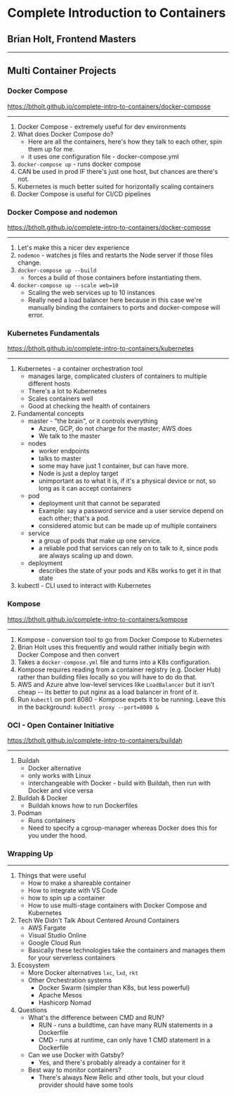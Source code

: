 # Complete Introduction to Containers
## Brian Holt, Frontend Masters
---

## Multi Container Projects

### Docker Compose
https://btholt.github.io/complete-intro-to-containers/docker-compose
___

1. Docker Compose - extremely useful for dev environments
2. What does Docker Compose do?
    * Here are all the containers, here's how they talk to each other, spin them up for me.
    * it uses one configuration file - docker-compose.yml
3. `docker-compose up` - runs docker compose
4. CAN be used in prod IF there's just one host, but chances are there's not.
5. Kubernetes is much better suited for horizontally scaling containers
6. Docker Compose is useful for CI/CD pipelines 



### Docker Compose and nodemon
https://btholt.github.io/complete-intro-to-containers/docker-compose
___

1. Let's make this a nicer dev experience
2. `nodemon` - watches js files and restarts the Node server if those files change.
3. `docker-compose up --build`
    * forces a build of those containers before instantiating them.
4. `docker-compose up --scale web=10`
    * Scaling the web services up to 10 instances
    * Really need a load balancer here because in this case we're manually binding the containers to ports and docker-compose will error.

### Kubernetes Fundamentals
https://btholt.github.io/complete-intro-to-containers/kubernetes
___
1. Kubernetes - a container orchestration tool
    * manages large, complicated clusters of containers to multiple different hosts
    * There's a lot to Kubernetes
    * Scales containers well
    * Good at checking the health of containers
2. Fundamental concepts
    * master - "the brain", or it controls everything
        * Azure, GCP, do not charge for the master; AWS does
        * We talk to the master
    * nodes
        * worker endpoints
        * talks to master
        * some may have just 1 container, but can have more.
        * Node is just a deploy target
        * unimportant as to what it is, if it's a physical device or not, so long as it can accept containers
    * pod 
        * deployment unit that cannot be separated
        * Example: say a password service and a user service depend on each other; that's a pod.
        * considered atomic but can be made up of multiple containers
    * service
        * a group of pods that make up one service.
        * a reliable pod that services can rely on to talk to it, since pods are always scaling up and down.
    * deployment
        * describes the state of your pods and K8s works to get it in that state
3. kubectl - CLI used to interact with Kubernetes

### Kompose
https://btholt.github.io/complete-intro-to-containers/kompose
___

1. Kompose - conversion tool to go from Docker Compose to Kubernetes
2. Brian Holt uses this frequently and would rather initially begin with Docker Compose and then convert
3. Takes a `docker-compose.yml` file and turns into a K8s configuration.
4. Kompose requires reading from a container registry (e.g. Docker Hub) rather than building files locally so you will have to do do that.
5. AWS and Azure ahve low-level services like `LoadBalancer` but it isn't cheap -- its better to put nginx as a load balancer in front of it.
6. Run `kubectl` on port 8080 - Kompose expets it to be running. Leave this in the background:
    `kubectl proxy --port=8080 &`


### OCI - Open Container Initiative
https://btholt.github.io/complete-intro-to-containers/buildah
___

1. Buildah
    * Docker alternative
    * only works with Linux
    * interchangeable with Docker - build with Buildah, then run with Docker and vice versa
2. Buildah & Docker
    * Buildah knows how to run Dockerfiles
3. Podman
    * Runs containers
    * Need to specify a cgroup-manager whereas Docker does this for you under the hood.

### Wrapping Up
___

1. Things that were useful
    * How to make a shareable container
    * How to integrate with VS Code
    * how to spin up a container
    * How to use multi-stage containers with Docker Compose and Kubernetes
2. Tech We Didn't Talk About Centered Around Containers
    * AWS Fargate
    * Visual Studio Online
    * Google Cloud Run
    * Basically these technologies take the containers and manages them for your serverless containers
3. Ecosystem
    * More Docker alternatives
        `lxc`, `lxd`, `rkt`
    * Other Orchestration systems
        * Docker Swarm (simpler than K8s, but less powerful)
        * Apache Mesos
        * Hashicorp Nomad
4. Questions
    * What's the difference between CMD and RUN? 
        * RUN - runs a buildtime, can have many RUN statements in a Dockerfile
        * CMD - runs at runtime, can only have 1 CMD statement in a Dockerfile
    * Can we use Docker with Gatsby?
        * Yes, and there's probably already a container for it
    * Best way to monitor containers?
        * There's always New Relic and other tools, but your cloud provider should have some tools






